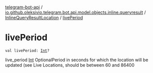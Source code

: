 [telegram-bot-api](../../index.md) / [io.github.oleksivio.telegram.bot.api.model.objects.inline.queryresult](../index.md) / [InlineQueryResultLocation](index.md) / [livePeriod](./live-period.md)

# livePeriod

`val livePeriod: `[`Int`](https://kotlinlang.org/api/latest/jvm/stdlib/kotlin/-int/index.html)`?`

live_period [Int](https://kotlinlang.org/api/latest/jvm/stdlib/kotlin/-int/index.html) OptionalPeriod in seconds for which the location will be updated (see Live Locations, should
be between 60 and 86400

